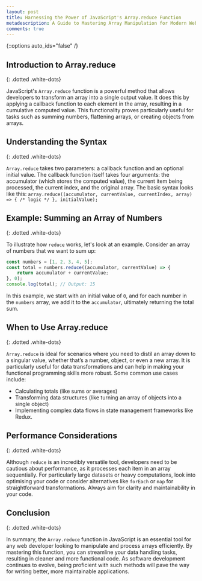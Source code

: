 ```yaml
---
layout: post
title: Harnessing the Power of JavaScript's Array.reduce Function
metadescription: A Guide to Mastering Array Manipulation for Modern Web Development
comments: true
---
```

{::options auto_ids="false" /}
## Introduction to Array.reduce
{: .dotted .white-dots}

JavaScript's `Array.reduce` function is a powerful method that allows developers to transform an array into a single output value. It does this by applying a callback function to each element in the array, resulting in a cumulative computed value. This functionality proves particularly useful for tasks such as summing numbers, flattening arrays, or creating objects from arrays.

## Understanding the Syntax
{: .dotted .white-dots}

`Array.reduce` takes two parameters: a callback function and an optional initial value. The callback function itself takes four arguments: the accumulator (which stores the computed value), the current item being processed, the current index, and the original array. The basic syntax looks like this: `array.reduce((accumulator, currentValue, currentIndex, array) => { /* logic */ }, initialValue);`

## Example: Summing an Array of Numbers
{: .dotted .white-dots}

To illustrate how `reduce` works, let's look at an example. Consider an array of numbers that we want to sum up:

```javascript
const numbers = [1, 2, 3, 4, 5];
const total = numbers.reduce((accumulator, currentValue) => {
    return accumulator + currentValue;
}, 0);
console.log(total); // Output: 15
```
In this example, we start with an initial value of `0`, and for each number in the `numbers` array, we add it to the `accumulator`, ultimately returning the total sum.

## When to Use Array.reduce
{: .dotted .white-dots}

`Array.reduce` is ideal for scenarios where you need to distil an array down to a singular value, whether that’s a number, object, or even a new array. It is particularly useful for data transformations and can help in making your functional programming skills more robust. Some common use cases include:
- Calculating totals (like sums or averages)
- Transforming data structures (like turning an array of objects into a single object)
- Implementing complex data flows in state management frameworks like Redux.

## Performance Considerations
{: .dotted .white-dots}

Although `reduce` is an incredibly versatile tool, developers need to be cautious about performance, as it processes each item in an array sequentially. For particularly large datasets or heavy computations, look into optimising your code or consider alternatives like `forEach` or `map` for straightforward transformations. Always aim for clarity and maintainability in your code.

## Conclusion
{: .dotted .white-dots}

In summary, the `Array.reduce` function in JavaScript is an essential tool for any web developer looking to manipulate and process arrays efficiently. By mastering this function, you can streamline your data handling tasks, resulting in cleaner and more functional code. As software development continues to evolve, being proficient with such methods will pave the way for writing better, more maintainable applications.

